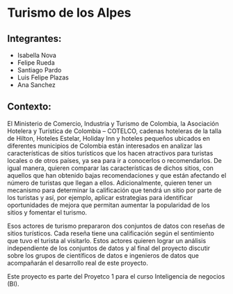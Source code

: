 # Turismo de los Alpes

## Integrantes:

- Isabella Nova
- Felipe Rueda
- Santiago Pardo
- Luis Felipe Plazas
- Ana Sanchez

## Contexto:
El Ministerio de Comercio, Industria y Turismo de Colombia, la Asociación Hotelera y Turística de Colombia – COTELCO, cadenas hoteleras de la talla de Hilton, Hoteles Estelar, Holiday Inn y hoteles pequeños ubicados en diferentes municipios de Colombia están interesados en analizar las características de sitios turísticos que los hacen atractivos para turistas locales o de otros países, ya sea para ir a conocerlos o recomendarlos. De igual manera, quieren comparar las características de dichos sitios, con aquellos que han obtenido bajas recomendaciones y que están afectando el número de turistas que llegan a ellos. Adicionalmente, quieren tener un mecanismo para determinar la calificación que tendrá un sitio por parte de los turistas y así, por ejemplo, aplicar estrategias para identificar oportunidades de mejora que permitan aumentar la popularidad de los sitios y fomentar el turismo.

Esos actores de turismo prepararon dos conjuntos de datos con reseñas de sitios turísticos. Cada reseña tiene una calificación según el sentimiento que tuvo el turista al visitarlo. Estos actores quieren lograr un análisis independiente de los conjuntos de datos y al final del proyecto discutir sobre los grupos de científicos de datos e ingenieros de datos que acompañarán el desarrollo real de este proyecto.

Este proyecto es parte del Proyetco 1 para el curso Inteligencia de negocios (BI).

